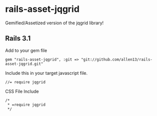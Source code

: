 # rails-asset-jqgrid

Gemified/Assetized version of the jqgrid library!

## Rails 3.1

Add to your gem file

    gem "rails-asset-jqgrid", :git => "git://github.com/allen13/rails-asset-jqgrid.git"

Include this in your target javascript file.

    //= require jqgrid

CSS File Include

    /*
     * =require jqgrid
     */
